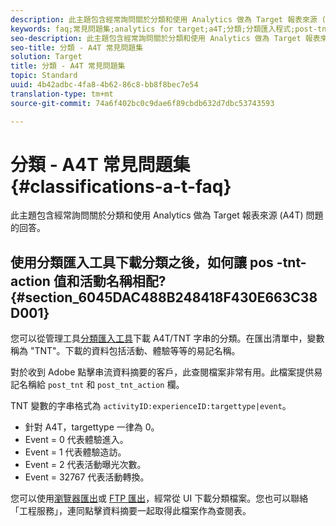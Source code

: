 ```yaml
---
description: 此主題包含經常詢問關於分類和使用 Analytics 做為 Target 報表來源 (A4T) 問題的回答。
keywords: faq;常見問題集;analytics for target;a4T;分類;分類匯入程式;post-tnt-action
seo-description: 此主題包含經常詢問關於分類和使用 Analytics 做為 Target 報表來源 (A4T) 問題的回答。
seo-title: 分類 - A4T 常見問題集
solution: Target
title: 分類 - A4T 常見問題集
topic: Standard
uuid: 4b42adbc-4fa8-4b62-86c8-bb8f8bec7e54
translation-type: tm+mt
source-git-commit: 74a6f402bc0c9dae6f89cbdb632d7dbc53743593

---
```



# 分類 - A4T 常見問題集{#classifications-a-t-faq}

此主題包含經常詢問關於分類和使用 Analytics 做為 Target 報表來源 (A4T) 問題的回答。

## 使用分類匯入工具下載分類之後，如何讓 pos -tnt-action 值和活動名稱相配? {#section_6045DAC488B248418F430E663C38D001}

您可以從管理工具[分類匯入工具](https://marketing.adobe.com/resources/help/en_US/reference/c_working_with_saint.html)下載 A4T/TNT 字串的分類。在匯出清單中，變數稱為 &quot;TNT&quot;。下載的資料包括活動、體驗等等的易記名稱。

對於收到 Adobe 點擊串流資料摘要的客戶，此查閱檔案非常有用。此檔案提供易記名稱給 `post_tnt` 和 `post_tnt_action` 欄。

TNT 變數的字串格式為 `activityID:experienceID:targettype|event`。

* 針對 A4T，targettype 一律為 0。
* Event = 0 代表體驗進入。
* Event = 1 代表體驗造訪。
* Event = 2 代表活動曝光次數。
* Event = 32767 代表活動轉換。

您可以使用[瀏覽器匯出](https://marketing.adobe.com/resources/help/en_US/reference/browser_export.html)或 [FTP 匯出](https://marketing.adobe.com/resources/help/en_US/reference/ftp_export.html)，經常從 UI 下載分類檔案。您也可以聯絡「工程服務」，連同點擊資料摘要一起取得此檔案作為查閱表。

